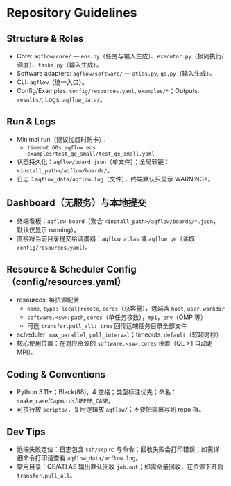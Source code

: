 # Repository Guidelines

## Structure & Roles
- Core: `aqflow/core/` — `eos.py`（任务与输入生成）、`executor.py`（极简执行/调度）、`tasks.py`（输入生成）。
- Software adapters: `aqflow/software/` — `atlas.py`, `qe.py`（输入生成）。
- CLI: `aqflow`（统一入口）。
- Config/Examples: `config/resources.yaml`, `examples/*`；Outputs: `results/`, Logs: `aqflow_data/`。

## Run & Logs
- Minimal run（建议加超时防卡）：
  - `timeout 60s aqflow eos examples/test_qe_small/test_qe_small.yaml`
- 状态持久化：`aqflow/board.json`（单文件）；全局软链：`<install_path>/aqflow/boards/`。
- 日志：`aqflow_data/aqflow.log`（文件），终端默认只显示 WARNING+。

## Dashboard（无服务）与本地提交
- 终端看板：`aqflow board`（聚合 `<install_path>/aqflow/boards/*.json`，默认仅显示 running）。
- 直接将当前目录提交给调度器：`aqflow atlas` 或 `aqflow qe`（读取 `config/resources.yaml`）。

## Resource & Scheduler Config（config/resources.yaml）
- resources: 每资源配置
  - `name`, `type: local|remote`, `cores`（总容量），远端含 `host`, `user`, `workdir`
  - `software.<sw>`: `path`, `cores`（单任务核数），`mpi`，`env`（OMP 等）
  - 可选 `transfer.pull_all: true` 回传远端任务目录全部文件
- scheduler: `max_parallel`, `poll_interval`；timeouts: `default`（软超时秒）
- 核心使用位置：在对应资源的 `software.<sw>.cores` 设置（QE >1 自动走 MPI）。

## Coding & Conventions
- Python 3.11+；Black(88)，4 空格；类型标注优先；命名：`snake_case`/`CapWords`/`UPPER_CASE`。
- 可执行放 `scripts/`，复用逻辑放 `aqflow/`；不要把输出写到 repo 根。

## Dev Tips
- 远端失败定位：日志包含 `ssh/scp` rc 与命令；回收失败会打印错误；如需详细命令打印请查看 `aqflow_data/aqflow.log`。
- 常用目录：QE/ATLAS 输出默认回收 `job.out`；如需全量回收，在资源下开启 `transfer.pull_all`。
